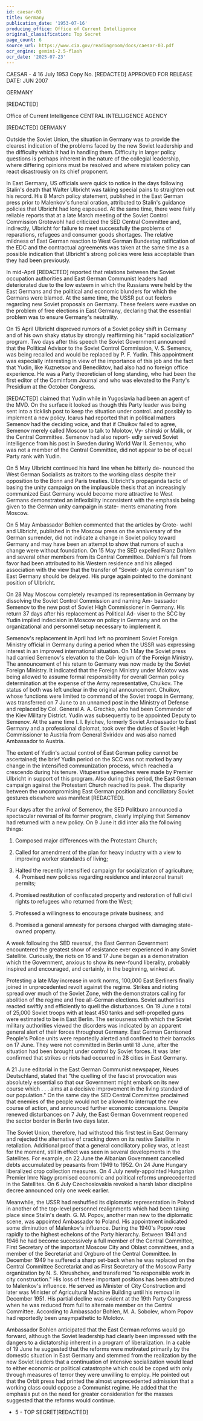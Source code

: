 ```yaml
---
id: caesar-03
title: Germany
publication_date: '1953-07-16'
producing_office: Office of Current Intelligence
original_classification: Top Secret
page_count: 6
source_url: https://www.cia.gov/readingroom/docs/caesar-03.pdf
ocr_engine: gemini-2.5-flash
ocr_date: '2025-07-23'
---
```


 CAESAR - 4 16 July 1953 Copy No. [REDACTED] APPROVED FOR RELEASE DATE: JUN 2007

GERMANY

[REDACTED]

Office of Current Intelligence CENTRAL INTELLIGENCE AGENCY

[REDACTED] GERMANY

Outside the Soviet Union, the situation in Germany was to provide the clearest indication of the problems faced by the new Soviet leadership and the difficulty which it had in handling them. Difficulty in larger policy questions is perhaps inherent in the nature of the collegial leadership, where differing opinions must be resolved and where mistaken policy can react disastrously on its chief proponent.

In East Germany, US officials were quick to notice in the days following Stalin's death that Walter Ulbricht was taking special pains to straighten out his record. His 8 March policy statement, published in the East German press prior to Malenkov's funeral oration, attributed to Stalin's guidance policies that Ulbricht had long espoused. At the same time, there were fairly reliable reports that at a late March meeting of the Soviet Control Commission Grotewohl had criticized the SED Central Committee and, indirectly, Ulbricht for failure to meet successfully the problems of reparations, refugees and consumer goods shortages. The relative mildness of East German reaction to West German Bundestag ratification of the EDC and the contractual agreements was taken at the same time as a possible indication that Ulbricht's strong policies were less acceptable than they had been previously.

In mid-April [REDACTED] reported that relations between the Soviet occupation authorities and East German Communist leaders had deteriorated due to the low esteem in which the Russians were held by the East Germans and the political and economic blunders for which the Germans were blamed. At the same time, the USSR put out feelers regarding new Soviet proposals on Germany. These feelers were evasive on the problem of free elections in East Germany, declaring that the essential problem was to ensure Germany's neutrality.

On 15 April Ulbricht disproved rumors of a Soviet policy shift in Germany and of his own shaky status by strongly reaffirming his "rapid socialization" program. Two days after this speech the Soviet Government announced that the Political Advisor to the Soviet Control Commission, V. S. Semenov, was being recalled and would be replaced by P. F. Yudin. This appointment was especially interesting in view of the importance of this job and the fact that Yudin, like Kuznetsov and Benediktov, had also had no foreign office experience. He was a Party theoretician of long standing, who had been the first editor of the Cominform Journal and who was elevated to the Party's Presidium at the October Congress.

[REDACTED] claimed that Yudin while in Yugoslavia had been an agent of the MVD. On the surface it looked as though this Party leader was being sent into a ticklish post to keep the situation under control. and possibly to implement a new policy. Icarus had reported that in political matters Semenov had the deciding voice, and that if Chuikov failed to agree, Semenov merely called Moscow to talk to Molotov, Vy- shinski or Malik, or the Central Committee. Semenov had also report- edly served Soviet intelligence from his post in Sweden during World War II. Semenov, who was not a member of the Central Committee, did not appear to be of equal Party rank with Yudin.

On 5 May Ulbricht continued his hard line when he bitterly de- nounced the West German Socialists as traitors to the working class despite their opposition to the Bonn and Paris treaties. Ulbricht's propaganda tactic of basing the unity campaign on the implausible thesis that an increasingly communized East Germany would become more attractive to West Germans demonstrated an inflexibility inconsistent with the emphasis being given to the German unity campaign in state- ments emanating from Moscow.

On 5 May Ambassador Bohlen commented that the articles by Grote- wohl and Ulbricht, published in the Moscow press on the anniversary of the German surrender, did not indicate a change in Soviet policy toward Germany and may have been an attempt to show that rumors of such a change were without foundation. On 15 May the SED expelled Franz Dahlem and several other members from its Central Committee. Dahlem's fall from favor had been attributed to his Western residence and his alleged association with the view that the transfer of "Soviet- style communism" to East Germany should be delayed. His purge again pointed to the dominant position of Ulbricht.

On 28 May Moscow completely revamped its representation in Germany by dissolving the Soviet Control Commission and naming Am- bassador Semenov to the new post of Soviet High Commissioner in Germany. His return 37 days after his replacement as Political Ad- viser to the SCC by Yudin implied indecision in Moscow on policy in Germany and on the organizational and personnel setup necessary to implement it.

Semenov's replacement in April had left no prominent Soviet Foreign Ministry official in Germany during a period when the USSR was expressing interest in an improved international situation. On 1 May the Soviet press had carried Semenov's elevation to the Col- legium of the Foreign Ministry. The announcement of his return to Germany was now made by the Soviet Foreign Ministry. It indicated that the Foreign Ministry under Molotov was being allowed to assume formal responsibility for overall German policy determination at the expense of the Army representative, Chuikov. The status of both was left unclear in the original announcement. Chuikov, whose functions were limited to command of the Soviet troops in Germany, was transferred on 7 June to an unnamed post in the Ministry of Defense and replaced by Col. General A. A. Grechko, who had been Commander of the Kiev Military District. Yudin was subsequently to be appointed Deputy to Semenov. At the same time I. I. Ilyichev, formerly Soviet Ambassador to East Germany and a professional diplomat, took over the duties of Soviet High Commissioner to Austria from General Sviridov and was also named Ambassador to Austria.

The extent of Yudin's actual control of East German policy cannot be ascertained; the brief Yudin period on the SCC was not marked by any change in the intensified communization process, which reached a crescendo during his tenure. Vituperative speeches were made by Premier Ulbricht in support of this program. Also during this period, the East German campaign against the Protestant Church reached its peak. The disparity between the uncompromising East German position and conciliatory Soviet gestures elsewhere was manifest [REDACTED].

Four days after the arrival of Semenov, the SED Politburo announced a spectacular reversal of its former program, clearly implying that Semenov had returned with a new policy. On 9 June it did inter alia the following things:

1. Composed major differences with the Protestant Church;

2. Called for amendment of the plan for heavy industry with a view to improving worker standards of living;

3. Halted the recently intensified campaign for socialization of agriculture; 4. Promised new policies regarding residence and interzonal transit permits;

5. Promised restitution of confiscated property and restoration of full civil rights to refugees who returned from the West;

6. Professed a willingness to encourage private business; and

7. Promised a general amnesty for persons charged with damaging state-owned property.

A week following the SED reversal, the East German Government encountered the greatest show of resistance ever experienced in any Soviet Satellite. Curiously, the riots on 16 and 17 June began as a demonstration which the Government, anxious to show its new-found liberality, probably inspired and encouraged, and certainly, in the beginning, winked at.

Protesting a late May increase in work norms, 100,000 East Berliners finally joined in unprecedented revolt against the regime. Strikes and rioting spread over much of the Soviet Zone, with the demonstrators calling for abolition of the regime and free all-German elections. Soviet authorities reacted swiftly and efficiently to quell the disturbances. On 19 June a total of 25,000 Soviet troops with at least 450 tanks and self-propelled guns were estimated to be in East Berlin. The seriousness with which the Soviet military authorities viewed the disorders was indicated by an apparent general alert of their forces throughout Germany. East German Garrisoned People's Police units were reportedly alerted and confined to their barracks on 17 June. They were not committed in Berlin until 18 June, after the situation had been brought under control by Soviet forces. It was later confirmed that strikes or riots had occurred in 28 cities in East Germany.

A 21 June editorial in the East German Communist newspaper, Neues Deutschland, stated that "the quelling of the fascist provocation was absolutely essential so that our Government might embark on its new course which . . . aims at a decisive improvement in the living standard of our population." On the same day the SED Central Committee proclaimed that enemies of the people would not be allowed to interrupt the new course of action, and announced further economic concessions. Despite renewed disturbances on 7 July, the East German Government reopened the sector border in Berlin two days later.

The Soviet Union, therefore, had withstood this first test in East Germany and rejected the alternative of cracking down on its restive Satellite in retaliation. Additional proof that a general conciliatory policy was, at least for the moment, still in effect was seen in several developments in the Satellites. For example, on 22 June the Albanian Government cancelled debts accumulated by peasants from 1949 to 1952. On 24 June Hungary liberalized crop collection measures. On 4 July newly-appointed Hungarian Premier Imre Nagy promised economic and political reforms unprecedented in the Satellites. On 6 July Czechoslovakia revoked a harsh labor discipline decree announced only one week earlier.

Meanwhile, the USSR had reshuffled its diplomatic representation in Poland in another of the top-level personnel realignments which had been taking place since Stalin's death. G. M. Popov, another man new to the diplomatic scene, was appointed Ambassador to Poland. His appointment indicated some diminution of Malenkov's influence. During the 1940's Popov rose rapidly to the highest echelons of the Party hierarchy. Between 1941 and 1946 he had become successively a full member of the Central Committee, First Secretary of the important Moscow City and Oblast committees, and a member of the Secretariat and Orgburo of the Central Committee. In December 1949 he suffered a sharp set-back when he was replaced on the Central Committee Secretariat and as First Secretary of the Moscow Party organization by N. S. Khrushchev, and transferred "to responsible work in city construction." His loss of these important positions has been attributed to Malenkov's influence. He served as Minister of City Construction and later was Minister of Agricultural Machine Building until his removal in December 1951. His partial decline was evident at the 19th Party Congress when he was reduced from full to alternate member on the Central Committee. According to Ambassador Bohlen, M. A. Sobolev, whom Popov had reportedly been unsympathetic to Molotov.

Ambassador Bohlen anticipated that the East German reforms would go forward, although the Soviet leadership had clearly been impressed with the dangers to a dictatorship inherent in a program of liberalization. In a cable of 19 June he suggested that the reforms were motivated primarily by the domestic situation in East Germany and stemmed from the realization by the new Soviet leaders that a continuation of intensive socialization would lead to either economic or political catastrophe which could be coped with only through measures of terror they were unwilling to employ. He pointed out that the Orbit press had printed the almost unprecedented admission that a working class could oppose a Communist regime. He added that the emphasis put on the need for greater consideration for the masses suggested that the reforms would continue.

- 5 - TOP SECRET[REDACTED]
